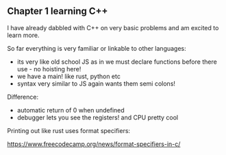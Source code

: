 ## Chapter 1 learning C++

I have already dabbled with C++ on very basic problems and am excited to learn more. 

So far everything is very familiar or linkable to other languages:

- its very like old school JS as in we must declare functions before there use - no hoisting here!
- we have a main! like rust, python etc
- syntax very similar to JS again wants them semi colons!

Difference:

- automatic return of 0 when undefined
- debugger lets you see the registers! and CPU pretty cool

Printing out like rust uses format specifiers:

https://www.freecodecamp.org/news/format-specifiers-in-c/